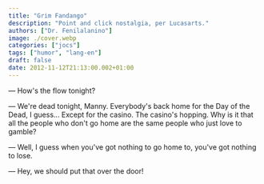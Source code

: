 ```yaml
---
title: "Grim Fandango"
description: "Point and click nostalgia, per Lucasarts."
authors: ["Dr. Fenilalanino"]
image: ./cover.webp
categories: ["jocs"]
tags: ["humor", "lang-en"]
draft: false
date: 2012-11-12T21:13:00.002+01:00
---
```


&mdash; How's the flow tonight?

&mdash; We're dead tonight, Manny. Everybody's back home for the Day of the Dead, I guess... Except for the casino. The casino's hopping. Why is it that all the people who don't go home are the same people who just love to gamble?

&mdash; Well, I guess when you've got nothing to go home to, you've got nothing to lose.

&mdash; Hey, we should put that over the door!
